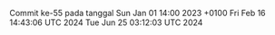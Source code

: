 Commit ke-55 pada tanggal Sun Jan 01 14:00 2023 +0100
Fri Feb 16 14:43:06 UTC 2024
Tue Jun 25 03:12:03 UTC 2024
